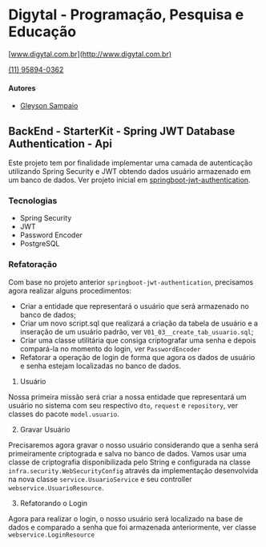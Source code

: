 # Digytal - Programação, Pesquisa e Educação
[www.digytal.com.br](http://www.digytal.com.br)

[(11) 95894-0362](https://api.whatsapp.com/send?phone=5511958940362)


#### Autores
- [Gleyson Sampaio](https://github.com/glysns)

## BackEnd - StarterKit - Spring JWT Database Authentication - Api

Este projeto tem por finalidade implementar uma camada de autenticação utilizando Spring Security e JWT obtendo dados usuário armazenado em um banco de dados. Ver projeto inicial em [springboot-jwt-authentication](https://github.com/glysns/backend-stater-kit/tree/main/spring/springboot-jwt-authentication).

### Tecnologias

* Spring Security
* JWT
* Password Encoder
* PostgreSQL


### Refatoração
Com base no projeto anterior `springboot-jwt-authentication`, precisamos agora realizar alguns procedimentos:

* Criar a entidade que representará o usuário que será armazenado no banco de dados;
* Criar um novo script.sql que realizará a criação da tabela de usuário e a inseração de um usuário padrão, ver `V01_03__create_tab_usuario.sql`;
* Criar uma classe utilitária que consiga criptografar uma senha e depois compará-la no momento do login, ver `PasswordEncoder`
* Refatorar a operação de login de forma que agora os dados de usuário e senha estejam localizadas no banco de dados.


1. Usuário

Nossa primeira missão será criar a nossa entidade que representará um usuário no sistema com seu respectivo `dto`, `request` e `repository`, ver classes do pacote `model.usuario`.


2. Gravar Usuário

Precisaremos agora gravar o nosso usuário considerando que a senha será primeiramente criptograda e salva no banco de dados. Vamos usar uma classe de criptografia disponibilizada pelo String e configurada na classe `infra.security.WebSecurityConfig` através da implementação desenvolvida na nova classe `service.UsuarioService` e seu controller `webservice.UsuarioResource`.

3. Refatorando o Login

Agora para realizar o login, o nosso usuário será localizado na base de dados e comparado a senha que foi armazenada anteriormente, ver classe `webservice.LoginResource`





